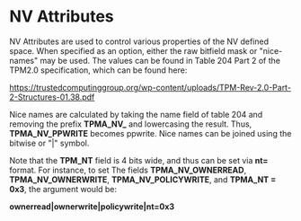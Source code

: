 # NV Attributes

NV Attributes are used to control various properties of the NV defined space.
When specified as an option, either the raw bitfield mask or "nice-names" may be
used. The values can be found in Table 204 Part 2 of the TPM2.0 specification,
which can be found here:

<https://trustedcomputinggroup.org/wp-content/uploads/TPM-Rev-2.0-Part-2-Structures-01.38.pdf>

Nice names are calculated by taking the name field of table 204 and removing the
prefix **TPMA_NV_** and lowercasing the result. Thus, **TPMA_NV_PPWRITE** becomes
ppwrite. Nice names can be joined using the bitwise or "|" symbol.

Note that the **TPM_NT** field is 4 bits wide, and thus can be set via
**nt=<num>** format. For instance, to set The fields **TPMA_NV_OWNERREAD**,
**TPMA_NV_OWNERWRITE**, **TPMA_NV_POLICYWRITE**, and **TPMA_NT = 0x3**, the argument
would be:

**ownerread|ownerwrite|policywrite|nt=0x3**
